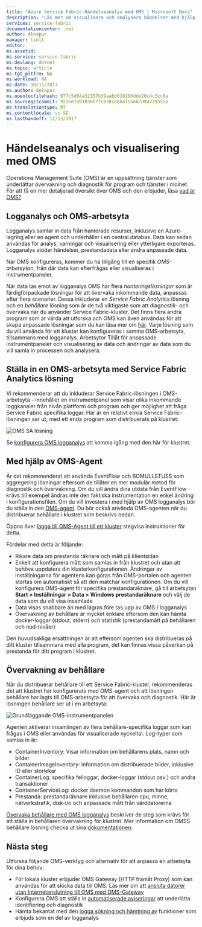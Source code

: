 ```yaml
---
title: "Azure Service Fabric-Händelseanalys med OMS | Microsoft Docs"
description: "Läs mer om visualisera och analysera händelser med hjälp av OMS för övervakning och diagnostik av Azure Service Fabric-kluster."
services: service-fabric
documentationcenter: .net
author: dkkapur
manager: timlt
editor: 
ms.assetid: 
ms.service: service-fabric
ms.devlang: dotnet
ms.topic: article
ms.tgt_pltfrm: NA
ms.workload: NA
ms.date: 10/15/2017
ms.author: dekapur
ms.openlocfilehash: 977c5d64a32157b39aa6b618196dde20c4c3cc8e
ms.sourcegitcommit: 922687d91838b77c038c68b415ab87d94729555e
ms.translationtype: MT
ms.contentlocale: sv-SE
ms.lasthandoff: 12/13/2017
---
```

# <a name="event-analysis-and-visualization-with-oms"></a>Händelseanalys och visualisering med OMS

Operations Management Suite (OMS) är en uppsättning tjänster som underlättar övervakning och diagnostik för program och tjänster i molnet. För att få en mer detaljerad översikt över OMS och den erbjuder, läsa [vad är OMS?](../operations-management-suite/operations-management-suite-overview.md)

## <a name="log-analytics-and-the-oms-workspace"></a>Logganalys och OMS-arbetsyta

Logganalys samlar in data från hanterade resurser, inklusive en Azure-lagring eller en agent och underhåller i en central databas. Data kan sedan användas för analys, varningar och visualisering eller ytterligare exporteras. Logganalys stöder händelser, prestandadata eller andra anpassade data.

När OMS konfigureras, kommer du ha tillgång till en specifik *OMS-arbetsytan*, från där data kan efterfrågas eller visualiseras i instrumentpaneler.

När data tas emot av logganalys OMS har flera *hanteringslösningar* som är färdigförpackade lösningar för att övervaka inkommande data, anpassas efter flera scenarier. Dessa inkluderar en *Service Fabric Analytics* lösning och en *behållare* lösning som är de två viktigaste som att diagnostik- och övervaka när du använder Service Fabric-kluster. Det finns flera andra program som är värda att utforska och OMS kan även användas för att skapa anpassade lösningar som du kan läsa mer om [här](../operations-management-suite/operations-management-suite-solutions.md). Varje lösning som du vill använda för ett kluster kan konfigureras i samma OMS-arbetsyta, tillsammans med logganalys. Arbetsytor Tillåt för anpassade instrumentpaneler och visualisering av data och ändringar av data som du vill samla in processen och analysera.

## <a name="setting-up-an-oms-workspace-with-the-service-fabric-analytics-solution"></a>Ställa in en OMS-arbetsyta med Service Fabric Analytics lösning
Vi rekommenderar att du inkluderar Service Fabric-lösningen i OMS-arbetsyta - innehåller en instrumentpanel som visar olika inkommande loggkanaler från nivån plattform och program och ger möjlighet att fråga Service Fabric specifika loggar. Här är en relativt enkla Service Fabric-lösningen ser ut, med ett enda program som distribuerats på klustret:

![OMS SA lösning](media/service-fabric-diagnostics-event-analysis-oms/service-fabric-solution.png)

Se [konfigurera OMS logganalys](service-fabric-diagnostics-oms-setup.md) att komma igång med den här för klustret.

## <a name="using-the-oms-agent"></a>Med hjälp av OMS-Agent

Är det rekommenderat att använda EventFlow och BOMULLSTUSS som aggregering lösningar eftersom de tillåter en mer modulär metod för diagnostik och övervakning. Om du vill ändra dina utdata från EventFlow krävs till exempel ändras inte den faktiska instrumentation en enkel ändring i konfigurationsfilen. Om du vill investera i med hjälp av OMS logganalys bör du ställa in den [OMS-agent](../log-analytics/log-analytics-windows-agent.md). Du bör också använda OMS-agenten när du distribuerar behållare i klustret som beskrivs nedan. 

Öppna över [lägga till OMS-Agent till ett kluster](service-fabric-diagnostics-oms-agent.md) stegvisa instruktioner för detta.

Fördelar med detta är följande:

* Rikare data om prestanda räknare och mått på klientsidan
* Enkelt att konfigurera mått som samlas in från klustret och utan att behöva uppdatera din klusterkonfigurationen. Ändringar av inställningarna för agentens kan göras från OMS-portalen och agenten startas om automatiskt så att den matchar konfigurationen. Om du vill konfigurera OMS-agent för specifika prestandaräknare, gå till arbetsytan **Start > Inställningar > Data > Windows prestandaräknare** och välj de data som du vill visa insamlade
* Data visas snabbare än med lagras före tas upp av OMS / logganalys
* Övervakning av behållare är mycket enklare eftersom den kan hämta docker-loggar (stdout, stderr) och statistik (prestandamått på behållaren och nod-nivåer)

Den huvudsakliga ersättningen är att eftersom agenten ska distribueras på ditt kluster tillsammans med alla program, det kan finnas vissa påverkan på prestanda för ditt program i klustret.

## <a name="monitoring-containers"></a>Övervakning av behållare

När du distribuerar behållare till ett Service Fabric-kluster, rekommenderas det att klustret har konfigurerats med OMS-agent och att lösningen behållare har lagts till OMS-arbetsyta för att övervaka och diagnostik. Här är lösningen behållare ser ut i en arbetsyta:

![Grundläggande OMS-instrumentpanelen](./media/service-fabric-diagnostics-event-analysis-oms/oms-containers-dashboard.png)

Agenten aktiverar insamlingen av flera behållare-specifika loggar som kan frågas i OMS eller användas för visualiserade nyckeltal. Log-typer som samlas in är:

* ContainerInventory: Visar information om behållarens plats, namn och bilder
* ContainerImageInventory: information om distribuerade bilder, inklusive ID eller storlekar
* ContainerLog: specifika felloggar, docker-loggar (stdout osv.) och andra transaktioner
* ContainerServiceLog: docker daemon kommandon som har körts
* Prestanda: prestandaräknare inklusive behållaren cpu, minne, nätverkstrafik, disk-i/o och anpassade mått från värddatorerna

[Övervaka behållare med OMS logganalys](service-fabric-diagnostics-oms-containers.md) beskriver de steg som krävs för att ställa in behållaren övervakning för klustret. Mer information om OMSS behållare lösning checka ut sina [dokumentationen](../log-analytics/log-analytics-containers.md).

## <a name="next-steps"></a>Nästa steg

Utforska följande OMS-verktyg och alternativ för att anpassa en arbetsyta för dina behov:

* För lokala kluster erbjuder OMS Gateway (HTTP framåt Proxy) som kan användas för att skicka data till OMS. Läs mer om att [ansluta datorer utan Internetanslutning till OMS med OMS-Gateway](../log-analytics/log-analytics-oms-gateway.md)
* Konfigurera OMS att ställa in [automatiserade aviseringar](../log-analytics/log-analytics-alerts.md) att underlätta identifiering och diagnostik
* Hämta bekantat med den [logga sökning och hämtning av](../log-analytics/log-analytics-log-searches.md) funktioner som erbjuds som en del av logganalys